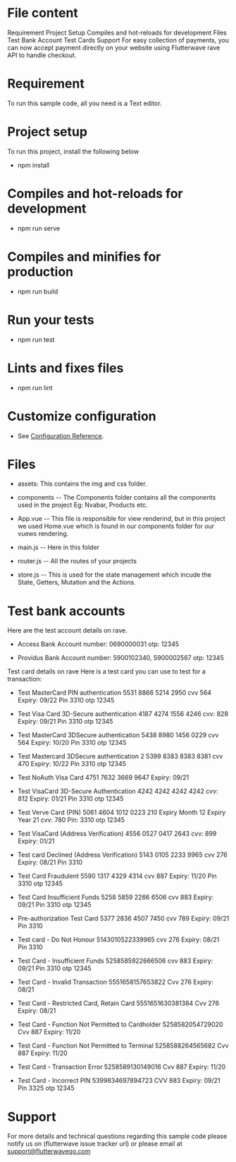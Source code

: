 # File content

Requirement
Project Setup
Compiles and hot-reloads for development
Files
Test Bank Account
Test Cards
Support
For easy collection of payments, you can now accept payment directly on your website using Flutterwave rave API to handle checkout.

# Requirement
To run this sample code, all you need is a Text editor.

# Project setup
To run this project, install the following below
- npm install

# Compiles and hot-reloads for development
- npm run serve

# Compiles and minifies for production
- npm run build

# Run your tests
- npm run test

# Lints and fixes files

- npm run lint

# Customize configuration
- See [Configuration Reference](https://cli.vuejs.org/config/).

# Files
- assets: This contains the img and css folder.

- components -- The Components folder contains all the components used in the project Eg: Nvabar, Products etc.

- App.vue -- This file is responsible for view renderind, but in this project we used Home.vue which is found in our   components folder for our vuews rendering.

- main.js -- Here in this folder 

- router.js -- All the routes of your projects

- store.js -- This is used for the state management which incude the State, Getters, Mutation and the Actions.


# Test bank accounts
Here are the test account details on rave.

- Access Bank Account number: 0690000031 otp: 12345

- Providus Bank Account number: 5900102340, 5900002567 otp: 12345

Test card details on rave
Here is a test card you can use to test for a transaction:

- Test MasterCard PIN authentication 5531 8866 5214 2950 cvv 564 Expiry: 09/22 Pin 3310 otp 12345

- Test Visa Card 3D-Secure authentication 4187 4274 1556 4246 cvv: 828 Expiry: 09/21 Pin 3310 otp 12345

- Test MasterCard 3DSecure authentication 5438 8980 1456 0229 cvv 564 Expiry: 10/20 Pin 3310 otp 12345

- Test Mastercard 3DSecure authentication 2 5399 8383 8383 8381 cvv 470 Expiry: 10/22 Pin 3310 otp 12345

- Test NoAuth Visa Card 4751 7632 3669 9647 Expiry: 09/21

- Test VisaCard 3D-Secure Authentication 4242 4242 4242 4242 cvv: 812 Expiry: 01/21 Pin 3310 otp 12345

- Test Verve Card (PIN) 5061 4604 1012 0223 210 Expiry Month 12 Expiry Year 21 cvv: 780 Pin: 3310 otp 12345

- Test VisaCard (Address Verification) 4556 0527 0417 2643 cvv: 899 Expiry: 01/21

- Test card Declined (Address Verification) 5143 0105 2233 9965 cvv 276 Expiry: 08/21 Pin 3310

- Test Card Fraudulent 5590 1317 4329 4314 cvv 887 Expiry: 11/20 Pin 3310 otp 12345

- Test Card Insufficient Funds 5258 5859 2266 6506 cvv 883 Expiry: 09/21 Pin 3310 otp 12345

- Pre-authorization Test Card 5377 2836 4507 7450 cvv 789 Expiry: 09/21 Pin 3310

- Test card - Do Not Honour 5143010522339965 cvv 276 Expiry: 08/21 Pin 3310

- Test Card - Insufficient Funds 5258585922666506 cvv 883 Expiry: 09/21 Pin 3310 otp 12345

- Test Card - Invalid Transaction 5551658157653822 Cvv 276 Expiry: 08/21

- Test Card - Restricted Card, Retain Card 5551651630381384 Cvv 276 Expiry: 08/21

- Test Card - Function Not Permitted to Cardholder 5258582054729020 Cvv 887 Expiry: 11/20

- Test Card - Function Not Permitted to Terminal 5258588264565682 Cvv 887 Expiry: 11/20

- Test Card - Transaction Error 5258589130149016 Cvv 887 Expiry: 11/20

- Test Card - Incorrect PIN 5399834697894723 CVV 883 Expiry: 09/21 Pin 3325 otp 12345

# Support

For more details and technical questions regarding this sample code please notify us on (flutterwave issue tracker url) or please email at support@flutterwavego.com





